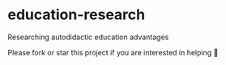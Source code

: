 # education-research
Researching autodidactic education advantages  

Please fork or star this project if you are interested in helping 🙂
